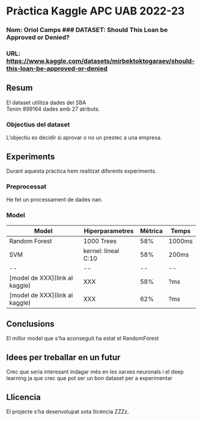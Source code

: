 # Pràctica Kaggle APC UAB 2022-23
### Nom: Oriol Camps ### DATASET: Should This Loan be Approved or Denied?
### URL: https://www.kaggle.com/datasets/mirbektoktogaraev/should-this-loan-be-approved-or-denied
## Resum
El dataset utilitza dades del SBA   
Tenim 899164 dades amb 27 atributs.
### Objectius del dataset
L'objectiu es decidir si aprovar o no un prestec a una empresa.
## Experiments
Durant aquesta pràctica hem realitzat diferents experiments.
### Preprocessat
He fet un processament de dades nan.
### Model
| Model | Hiperparametres | Mètrica | Temps |
| -- | -- | -- | -- |
| Random Forest | 1000 Trees | 58% | 1000ms |
| SVM | kernel: lineal C:10 | 58% | 200ms |
| -- | -- | -- | -- |
| [model de XXX](link al kaggle) | XXX | 58% | ?ms |
| [model de XXX](link al kaggle) | XXX | 62% | ?ms |
## Conclusions
El millor model que s'ha aconseguit ha estat el RandomForest
## Idees per treballar en un futur
Crec que seria interesant indagar més en les xarxes neuronals i el deep learning ja que crec que pot ser un bon dataset per a experimentar
## Llicencia
El projecte s’ha desenvolupat sota llicència ZZZz.
